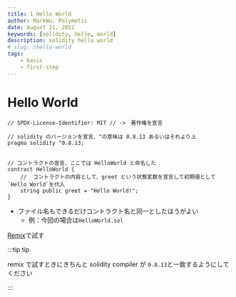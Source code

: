 ```yaml
---
title: 1 Hello World
author: MarkWu, Polymetis
date: August 11, 2022
keywords: [solidity, hello, world]
description: solidity hello world
# slug: /hello-world
tags:
    - basic
    - first-step
---
```


# Hello World

```sol
// SPDX-License-Identifier: MIT // ->　著作権を宣言

// solidity のバージョンを宣言、^の意味は 0.8.13 あるいはそれより上
pragma solidity ^0.8.13;


// コントラクトの宣言、ここでは HelloWorld と命名した
contract HelloWorld {
    //  コントラクトの内容として、greet という状態変数を宣言して初期値として`Hello World`を代入
    string public greet = "Hello World!";
}
```

-   ファイル名もできるだけコントラクト名と同一としたほうがよい
    -   例：今回の場合は`HelloWorld.sol`

[Remix](https://remix.ethereum.org/)で試す

:::tip tip

remix で試すときにきちんと solidity compiler が `0.8.13`と一致するようにしてください

:::

